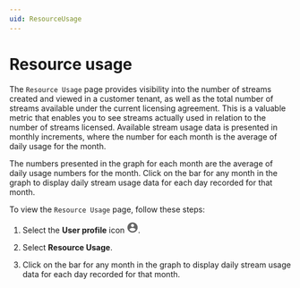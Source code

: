 ```yaml
---
uid: ResourceUsage
---
```


# Resource usage

The `Resource Usage` page provides visibility into the number of streams created and viewed in a customer tenant, as well as the total number of streams available under the current licensing agreement. This is a valuable metric that enables you to see streams actually used in relation to the number of streams licensed. Available stream usage data is presented in monthly increments, where the number for each month is the average of daily usage for the month.

The numbers presented in the graph for each month are the average of daily usage numbers for the month. Click on the bar for any month in the graph to display daily stream usage data for each day recorded for that month.

To view the `Resource Usage` page, follow these steps:

1. Select the **User profile** icon ![Card view](images/profile-icon.png).

1. Select **Resource Usage**.

1.  Click on the bar for any month in the graph to display daily stream usage data for each day recorded for that month.
